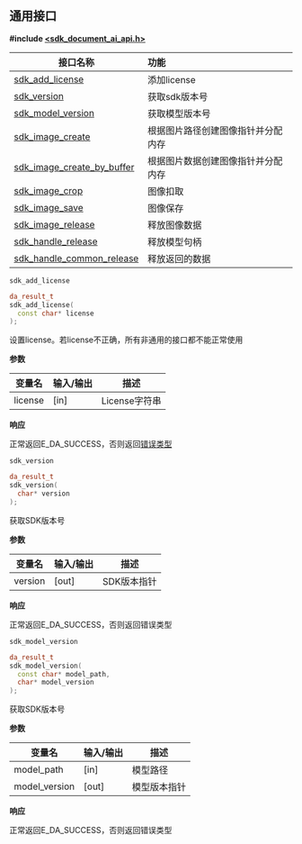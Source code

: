## 通用接口

**#include [<sdk_document_ai_api.h>]()**

| **接口名称** | **功能** |
| ---- | :--- |
| [sdk_add_license](#api_general_da_result_t) | 添加license |
| [sdk_version](#api_general_da_pixel_format_e) | 获取sdk版本号 |
| [sdk_model_version](#api_general_da_image_t) | 获取模型版本号 |
| [sdk_image_create](#api_general_da_handle_t) | 根据图片路径创建图像指针并分配内存 |
| [sdk_image_create_by_buffer](#api_general_da_pointf_t) | 根据图片数据创建图像指针并分配内存 |
| [sdk_image_crop](#api_general_da_point_t) | 图像扣取 |
| [sdk_image_save](#api_general_da_rect_t) | 图像保存 |
| [sdk_image_release](#api_general_da_object_t) | 释放图像数据 |
| [sdk_handle_release](#api_general_da_object_t) | 释放模型句柄 |
| [sdk_handle_common_release](#api_general_da_object_t) | 释放返回的数据 |

`sdk_add_license`

```c++
da_result_t
sdk_add_license(
  const char* license
);
```

设置license。若license不正确，所有非通用的接口都不能正常使用

**参数**

| **变量名** | **输入/输出** | **描述**      |
| ---------- | ------------- | ------------- |
| license    | [in]          | License字符串 |

**响应**

正常返回E_DA_SUCCESS，否则返回[错误类型](./cplus_general_type#api_general_da_result_t)



`sdk_version`

```c++
da_result_t
sdk_version(
  char* version
);
```

获取SDK版本号

**参数**

| **变量名** | **输入/输出** | **描述**    |
| ---------- | ------------- | ----------- |
| version    | [out]         | SDK版本指针 |

**响应**

正常返回E_DA_SUCCESS，否则返回错误类型



`sdk_model_version`

```c++
da_result_t
sdk_model_version(
  const char* model_path,
  char* model_version
);
```

获取SDK版本号

**参数**

| **变量名**    | **输入/输出** | **描述**     |
| ------------- | ------------- | ------------ |
| model_path    | [in]          | 模型路径     |
| model_version | [out]         | 模型版本指针 |

**响应**

正常返回E_DA_SUCCESS，否则返回错误类型